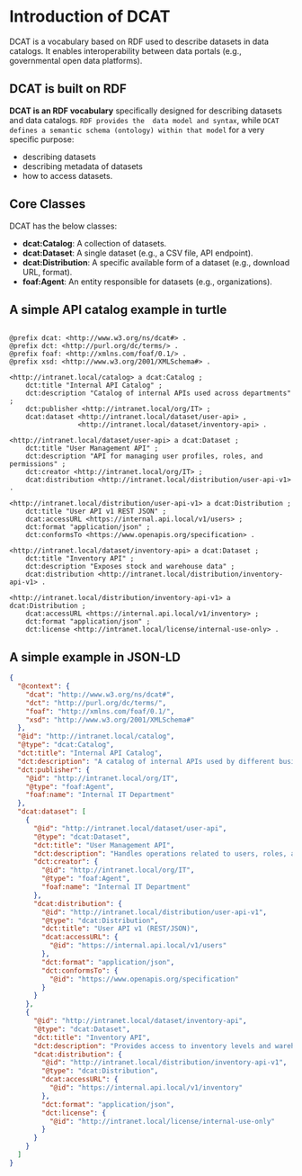 # Introduction of DCAT

DCAT is a vocabulary based on RDF used to describe datasets in data catalogs. It enables interoperability between data portals (e.g., governmental open data platforms).



## **DCAT is built on RDF**

**DCAT is an RDF vocabulary** specifically designed for describing datasets and data catalogs. `RDF provides the 
data model and syntax`, while `DCAT defines a semantic schema (ontology) within that model` for a very specific 
purpose:
- describing datasets
- describing metadata of datasets
- how to access datasets.

## Core Classes

DCAT has the below classes:

- **dcat:Catalog**: A collection of datasets.
- **dcat:Dataset**: A single dataset (e.g., a CSV file, API endpoint).
- **dcat:Distribution**: A specific available form of a dataset (e.g., download URL, format).
- **foaf:Agent**: An entity responsible for datasets (e.g., organizations).


## A simple API catalog example in turtle

```text

@prefix dcat: <http://www.w3.org/ns/dcat#> .
@prefix dct: <http://purl.org/dc/terms/> .
@prefix foaf: <http://xmlns.com/foaf/0.1/> .
@prefix xsd: <http://www.w3.org/2001/XMLSchema#> .

<http://intranet.local/catalog> a dcat:Catalog ;
    dct:title "Internal API Catalog" ;
    dct:description "Catalog of internal APIs used across departments" ;
    dct:publisher <http://intranet.local/org/IT> ;
    dcat:dataset <http://intranet.local/dataset/user-api> ,
                 <http://intranet.local/dataset/inventory-api> .

<http://intranet.local/dataset/user-api> a dcat:Dataset ;
    dct:title "User Management API" ;
    dct:description "API for managing user profiles, roles, and permissions" ;
    dct:creator <http://intranet.local/org/IT> ;
    dcat:distribution <http://intranet.local/distribution/user-api-v1> .

<http://intranet.local/distribution/user-api-v1> a dcat:Distribution ;
    dct:title "User API v1 REST JSON" ;
    dcat:accessURL <https://internal.api.local/v1/users> ;
    dct:format "application/json" ;
    dct:conformsTo <https://www.openapis.org/specification> .

<http://intranet.local/dataset/inventory-api> a dcat:Dataset ;
    dct:title "Inventory API" ;
    dct:description "Exposes stock and warehouse data" ;
    dcat:distribution <http://intranet.local/distribution/inventory-api-v1> .

<http://intranet.local/distribution/inventory-api-v1> a dcat:Distribution ;
    dcat:accessURL <https://internal.api.local/v1/inventory> ;
    dct:format "application/json" ;
    dct:license <http://intranet.local/license/internal-use-only> .

```

## A simple example in JSON-LD

```json
{
  "@context": {
    "dcat": "http://www.w3.org/ns/dcat#",
    "dct": "http://purl.org/dc/terms/",
    "foaf": "http://xmlns.com/foaf/0.1/",
    "xsd": "http://www.w3.org/2001/XMLSchema#"
  },
  "@id": "http://intranet.local/catalog",
  "@type": "dcat:Catalog",
  "dct:title": "Internal API Catalog",
  "dct:description": "A catalog of internal APIs used by different business units",
  "dct:publisher": {
    "@id": "http://intranet.local/org/IT",
    "@type": "foaf:Agent",
    "foaf:name": "Internal IT Department"
  },
  "dcat:dataset": [
    {
      "@id": "http://intranet.local/dataset/user-api",
      "@type": "dcat:Dataset",
      "dct:title": "User Management API",
      "dct:description": "Handles operations related to users, roles, and permissions",
      "dct:creator": {
        "@id": "http://intranet.local/org/IT",
        "@type": "foaf:Agent",
        "foaf:name": "Internal IT Department"
      },
      "dcat:distribution": {
        "@id": "http://intranet.local/distribution/user-api-v1",
        "@type": "dcat:Distribution",
        "dct:title": "User API v1 (REST/JSON)",
        "dcat:accessURL": {
          "@id": "https://internal.api.local/v1/users"
        },
        "dct:format": "application/json",
        "dct:conformsTo": {
          "@id": "https://www.openapis.org/specification"
        }
      }
    },
    {
      "@id": "http://intranet.local/dataset/inventory-api",
      "@type": "dcat:Dataset",
      "dct:title": "Inventory API",
      "dct:description": "Provides access to inventory levels and warehouse tracking",
      "dcat:distribution": {
        "@id": "http://intranet.local/distribution/inventory-api-v1",
        "@type": "dcat:Distribution",
        "dcat:accessURL": {
          "@id": "https://internal.api.local/v1/inventory"
        },
        "dct:format": "application/json",
        "dct:license": {
          "@id": "http://intranet.local/license/internal-use-only"
        }
      }
    }
  ]
}

```
